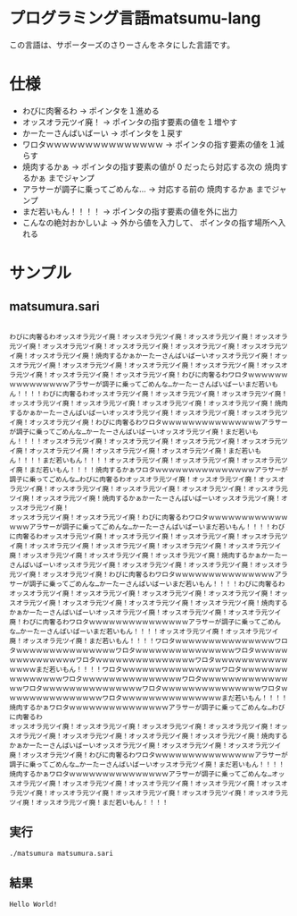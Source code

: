 # プログラミング言語matsumu-lang
この言語は、サポーターズのさりーさんをネタにした言語です。

# 仕様
- わびに肉奢るわ -> ポインタを１進める
- オッスオラ元ツイ廃！ -> ポインタの指す要素の値を１増やす
- かーたーさんばいばーい -> ポインタを１戻す
- ワロタｗｗｗｗｗｗｗｗｗｗｗｗｗｗｗ -> ポインタの指す要素の値を１減らす
- 焼肉するかぁ -> ポインタの指す要素の値が 0 だったら対応する次の 焼肉するかぁ までジャンプ
- アラサーが調子に乗ってごめんな… -> 対応する前の 焼肉するかぁ までジャンプ
- まだ若いもん！！！！ -> ポインタの指す要素の値を外に出力
- こんなの絶対おかしいよ -> 外から値を入力して、 ポインタの指す場所へ入れる

# サンプル
## matsumura.sari
```

わびに肉奢るわオッスオラ元ツイ廃！オッスオラ元ツイ廃！オッスオラ元ツイ廃！オッスオラ元ツイ廃！オッスオラ元ツイ廃！オッスオラ元ツイ廃！オッスオラ元ツイ廃！オッスオラ元ツイ廃！オッスオラ元ツイ廃！焼肉するかぁかーたーさんばいばーいオッスオラ元ツイ廃！オッスオラ元ツイ廃！オッスオラ元ツイ廃！オッスオラ元ツイ廃！オッスオラ元ツイ廃！オッスオラ元ツイ廃！オッスオラ元ツイ廃！オッスオラ元ツイ廃！わびに肉奢るわワロタｗｗｗｗｗｗｗｗｗｗｗｗｗｗｗアラサーが調子に乗ってごめんな…かーたーさんばいばーいまだ若いもん！！！！わびに肉奢るわオッスオラ元ツイ廃！オッスオラ元ツイ廃！オッスオラ元ツイ廃！オッスオラ元ツイ廃！オッスオラ元ツイ廃！オッスオラ元ツイ廃！オッスオラ元ツイ廃！焼肉するかぁかーたーさんばいばーいオッスオラ元ツイ廃！オッスオラ元ツイ廃！オッスオラ元ツイ廃！オッスオラ元ツイ廃！わびに肉奢るわワロタｗｗｗｗｗｗｗｗｗｗｗｗｗｗｗアラサーが調子に乗ってごめんな…かーたーさんばいばーいオッスオラ元ツイ廃！まだ若いもん！！！！オッスオラ元ツイ廃！オッスオラ元ツイ廃！オッスオラ元ツイ廃！オッスオラ元ツイ廃！オッスオラ元ツイ廃！オッスオラ元ツイ廃！オッスオラ元ツイ廃！まだ若いもん！！！！まだ若いもん！！！！オッスオラ元ツイ廃！オッスオラ元ツイ廃！オッスオラ元ツイ廃！まだ若いもん！！！！焼肉するかぁワロタｗｗｗｗｗｗｗｗｗｗｗｗｗｗｗアラサーが調子に乗ってごめんな…わびに肉奢るわオッスオラ元ツイ廃！オッスオラ元ツイ廃！オッスオラ元ツイ廃！オッスオラ元ツイ廃！オッスオラ元ツイ廃！オッスオラ元ツイ廃！オッスオラ元ツイ廃！オッスオラ元ツイ廃！焼肉するかぁかーたーさんばいばーいオッスオラ元ツイ廃！オッスオラ元ツイ廃！
オッスオラ元ツイ廃！オッスオラ元ツイ廃！わびに肉奢るわワロタｗｗｗｗｗｗｗｗｗｗｗｗｗｗｗアラサーが調子に乗ってごめんな…かーたーさんばいばーいまだ若いもん！！！！わびに肉奢るわオッスオラ元ツイ廃！オッスオラ元ツイ廃！オッスオラ元ツイ廃！オッスオラ元ツイ廃！オッスオラ元ツイ廃！オッスオラ元ツイ廃！オッスオラ元ツイ廃！オッスオラ元ツイ廃！オッスオラ元ツイ廃！オッスオラ元ツイ廃！オッスオラ元ツイ廃！焼肉するかぁかーたーさんばいばーいオッスオラ元ツイ廃！オッスオラ元ツイ廃！オッスオラ元ツイ廃！オッスオラ元ツイ廃！オッスオラ元ツイ廃！わびに肉奢るわワロタｗｗｗｗｗｗｗｗｗｗｗｗｗｗｗアラサーが調子に乗ってごめんな…かーたーさんばいばーいまだ若いもん！！！！わびに肉奢るわオッスオラ元ツイ廃！オッスオラ元ツイ廃！オッスオラ元ツイ廃！オッスオラ元ツイ廃！オッスオラ元ツイ廃！オッスオラ元ツイ廃！オッスオラ元ツイ廃！オッスオラ元ツイ廃！焼肉するかぁかーたーさんばいばーいオッスオラ元ツイ廃！オッスオラ元ツイ廃！オッスオラ元ツイ廃！わびに肉奢るわワロタｗｗｗｗｗｗｗｗｗｗｗｗｗｗｗアラサーが調子に乗ってごめんな…かーたーさんばいばーいまだ若いもん！！！！オッスオラ元ツイ廃！オッスオラ元ツイ廃！オッスオラ元ツイ廃！まだ若いもん！！！！ワロタｗｗｗｗｗｗｗｗｗｗｗｗｗｗｗワロタｗｗｗｗｗｗｗｗｗｗｗｗｗｗｗワロタｗｗｗｗｗｗｗｗｗｗｗｗｗｗｗワロタｗｗｗｗｗｗｗｗｗｗｗｗｗｗｗワロタｗｗｗｗｗｗｗｗｗｗｗｗｗｗｗワロタｗｗｗｗｗｗｗｗｗｗｗｗｗｗｗまだ若いもん！！！！ワロタｗｗｗｗｗｗｗｗｗｗｗｗｗｗｗワロタｗｗｗｗｗｗｗｗｗｗｗｗｗｗｗワロタｗｗｗｗｗｗｗｗｗｗｗｗｗｗｗワロタｗｗｗｗｗｗｗｗｗｗｗｗｗｗｗワロタｗｗｗｗｗｗｗｗｗｗｗｗｗｗｗワロタｗｗｗｗｗｗｗｗｗｗｗｗｗｗｗワロタｗｗｗｗｗｗｗｗｗｗｗｗｗｗｗワロタｗｗｗｗｗｗｗｗｗｗｗｗｗｗｗまだ若いもん！！！！焼肉するかぁワロタｗｗｗｗｗｗｗｗｗｗｗｗｗｗｗアラサーが調子に乗ってごめんな…わびに肉奢るわ
オッスオラ元ツイ廃！オッスオラ元ツイ廃！オッスオラ元ツイ廃！オッスオラ元ツイ廃！オッスオラ元ツイ廃！オッスオラ元ツイ廃！オッスオラ元ツイ廃！オッスオラ元ツイ廃！焼肉するかぁかーたーさんばいばーいオッスオラ元ツイ廃！オッスオラ元ツイ廃！オッスオラ元ツイ廃！オッスオラ元ツイ廃！わびに肉奢るわワロタｗｗｗｗｗｗｗｗｗｗｗｗｗｗｗアラサーが調子に乗ってごめんな…かーたーさんばいばーいオッスオラ元ツイ廃！まだ若いもん！！！！焼肉するかぁワロタｗｗｗｗｗｗｗｗｗｗｗｗｗｗｗアラサーが調子に乗ってごめんな…オッスオラ元ツイ廃！オッスオラ元ツイ廃！オッスオラ元ツイ廃！オッスオラ元ツイ廃！オッスオラ元ツイ廃！オッスオラ元ツイ廃！オッスオラ元ツイ廃！オッスオラ元ツイ廃！オッスオラ元ツイ廃！オッスオラ元ツイ廃！まだ若いもん！！！！
```
## 実行
```
./matsumura matsumura.sari
```
## 結果
```
Hello World!
```
